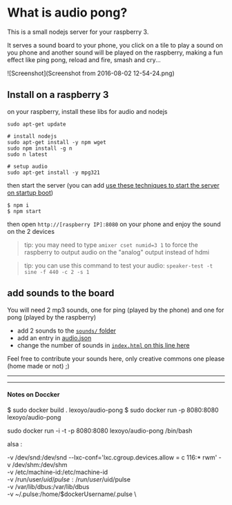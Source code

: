# What is audio pong?

This is a small nodejs server for your raspberry 3. 

It serves a sound board to your phone, you click on a tile to play a sound on you phone and another sound will be played on the raspberry, making a fun effect like ping pong, reload and fire, smash and cry...

![Screenshot](Screenshot from 2016-08-02 12-54-24.png)

## Install on a raspberry 3

on your raspberry, install these libs for audio and nodejs

```
sudo apt-get update

# install nodejs
sudo apt-get install -y npm wget
sudo npm install -g n
sudo n latest

# setup audio
sudo apt-get install -y mpg321
```

then start the server (you can add [use these techniques to start the server on startup boot](http://raspberrywebserver.com/serveradmin/run-a-script-on-start-up.html))

```
$ npm i
$ npm start
```

then open `http://[raspberry IP]:8080` on your phone and enjoy the sound on the 2 devices

> tip: you may need to type `amixer cset numid=3 1` to force the raspberry to output audio on the "analog" output instead of hdmi

> tip: you can use this command to test your audio: `speaker-test -t sine -f 440 -c 2 -s 1`

## add sounds to the board

You will need 2 mp3 sounds, one for ping (played by the phone) and one for pong (played by the raspberry)

* add 2 sounds to the [`sounds/` folder](./sounds)
* add an entry in [audio.json](./audio.json)
* change the number of sounds in [`index.html` on this line here](https://github.com/lexoyo/audio-pong/blob/master/index.html#L29)

Feel free to contribute your sounds here, only creative commons one please (home made or not) ;)

---
---

#### Notes on Doccker

$ sudo docker build . lexoyo/audio-pong
$ sudo docker run -p 8080:8080 lexoyo/audio-pong



sudo docker run -i -t -p 8080:8080 lexoyo/audio-pong /bin/bash



alsa :


 -v /dev/snd:/dev/snd
 --lxc-conf='lxc.cgroup.devices.allow = c 116:* rwm'
    -v /dev/shm:/dev/shm \
    -v /etc/machine-id:/etc/machine-id \
    -v /run/user/$uid/pulse:/run/user/$uid/pulse \
    -v /var/lib/dbus:/var/lib/dbus \
    -v ~/.pulse:/home/$dockerUsername/.pulse \
